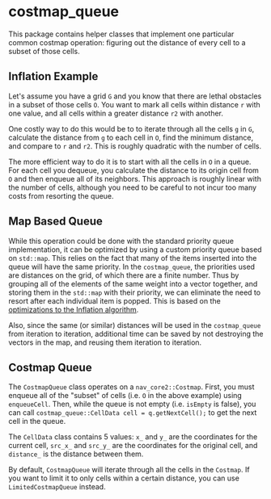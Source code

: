 # costmap_queue

This package contains helper classes that implement one particular common costmap operation: figuring out the distance of every cell to a subset of those cells.

## Inflation Example
Let's assume you have a grid `G` and you know that there are lethal obstacles in a subset of those cells `O`. You want to mark all cells within distance `r` with one value, and all cells within a greater distance `r2` with another.

One costly way to do this would be to to iterate through all the cells `g` in `G`, calculate the distance from `g` to each cell in `O`, find the minimum distance, and compare to `r` and `r2`. This is roughly quadratic with the number of cells.

The more efficient way to do it is to start with all the cells in `O` in a queue. For each cell you dequeue, you calculate the distance to its origin cell from `O` and then enqueue all of its neighbors. This approach is roughly linear with the number of cells, although you need to be careful to not incur too many costs from resorting the queue.

## Map Based Queue
While this operation could be done with the standard priority queue implementation, it can be optimized by using a custom priority queue based on `std::map`. This relies on the fact that many of the items inserted into the queue will have the same priority. In the `costmap_queue`, the priorities used are distances on the grid, of which there are a finite number. Thus by grouping all of the elements of the same weight into a vector together, and storing them in the `std::map` with their priority, we can eliminate the need to resort after each individual item is popped. This is based on the [optimizations to the Inflation algorithm](https://github.com/ros-planning/navigation/pull/525).

Also, since the same (or similar) distances will be used in the `costmap_queue` from iteration to iteration, additional time can be saved by not destroying the vectors in the map, and reusing them iteration to iteration.

## Costmap Queue
The `CostmapQueue` class operates on a `nav_core2::Costmap`. First, you must enqueue all of the "subset" of cells (i.e. `O` in the above example) using `enqueueCell`. Then, while the queue is not empty (i.e. `isEmpty` is false), you can call `costmap_queue::CellData cell = q.getNextCell();` to get the next cell in the queue.

The `CellData` class contains 5 values: `x_` and `y_` are the coordinates for the current cell, `src_x_` and `src_y_` are the coordinates for the original cell, and `distance_` is the distance between them.

By default, `CostmapQueue` will iterate through all the cells in the `Costmap`. If you want to limit it to only cells within a certain distance, you can use `LimitedCostmapQueue` instead.
